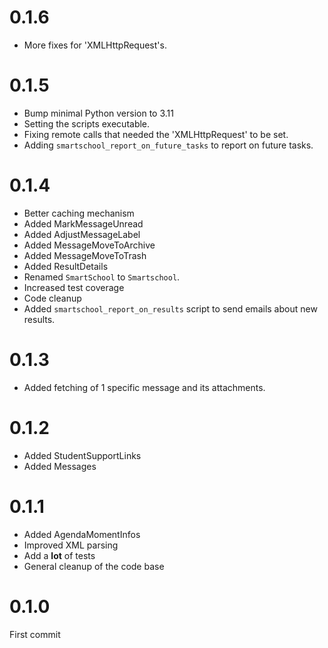 # 0.1.6
* More fixes for 'XMLHttpRequest's.

# 0.1.5
* Bump minimal Python version to 3.11
* Setting the scripts executable.
* Fixing remote calls that needed the 'XMLHttpRequest' to be set.
* Adding `smartschool_report_on_future_tasks` to report on future tasks.

# 0.1.4
* Better caching mechanism
* Added MarkMessageUnread
* Added AdjustMessageLabel
* Added MessageMoveToArchive
* Added MessageMoveToTrash
* Added ResultDetails
* Renamed `SmartSchool` to `Smartschool`.
* Increased test coverage
* Code cleanup
* Added `smartschool_report_on_results` script to send emails about new results.

# 0.1.3
* Added fetching of 1 specific message and its attachments.

# 0.1.2
* Added StudentSupportLinks
* Added Messages

# 0.1.1
* Added AgendaMomentInfos
* Improved XML parsing
* Add a __lot__ of tests
* General cleanup of the code base

# 0.1.0
First commit